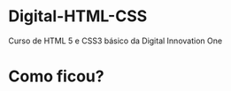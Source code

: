 # Digital-HTML-CSS
Curso de HTML 5 e CSS3 básico da Digital Innovation One


<h1> Como ficou? </h1>

